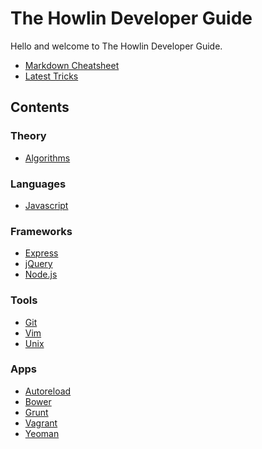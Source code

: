 



The Howlin Developer Guide
==========================


Hello and welcome to The Howlin Developer Guide.

- [Markdown Cheatsheet](./markdown.md)
- [Latest Tricks](./latest.md)


## Contents

### Theory
- [Algorithms](./theory/algorithms.md)
### Languages
- [Javascript](./languages/javascript/index.md)
### Frameworks
- [Express](./frameworks/express.md)
- [jQuery](./frameworks/jquery.md)
- [Node.js](./frameworks/node.md)
### Tools
- [Git](./tools/git.md)
- [Vim](./tools/vim.md)
- [Unix](./tools/unix/index.md)
### Apps
- [Autoreload](./apps/autoreload.md)
- [Bower](./apps/bower.md)
- [Grunt](./apps/grunt.md)
- [Vagrant](./apps/vagrant.md)
- [Yeoman](./apps/yeoman.md)
